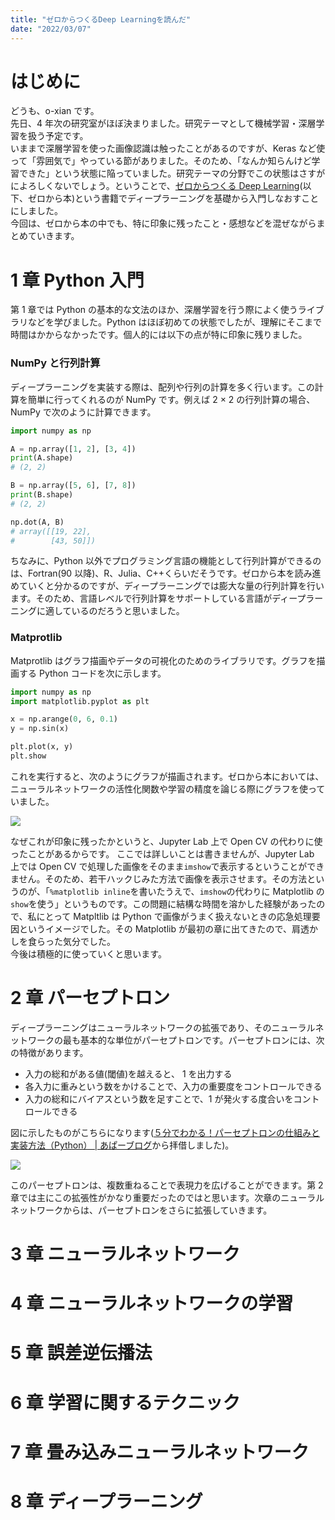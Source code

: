 ```yaml
---
title: "ゼロからつくるDeep Learningを読んだ"
date: "2022/03/07"
---
```


# はじめに

どうも、o-xian です。  
先日、4 年次の研究室がほぼ決まりました。研究テーマとして機械学習・深層学習を扱う予定です。  
いままで深層学習を使った画像認識は触ったことがあるのですが、Keras など使って「雰囲気で」やっている節がありました。そのため、「なんか知らんけど学習できた」という状態に陥っていました。研究テーマの分野でこの状態はさすがによろしくないでしょう。ということで、[ゼロからつくる Deep Learning](https://www.oreilly.co.jp/books/9784873117584/)(以下、ゼロから本)という書籍でディープラーニングを基礎から入門しなおすことにしました。  
今回は、ゼロから本の中でも、特に印象に残ったこと・感想などを混ぜながらまとめていきます。

# 1 章 Python 入門

第 1 章では Python の基本的な文法のほか、深層学習を行う際によく使うライブラリなどを学びました。Python はほぼ初めての状態でしたが、理解にそこまで時間はかからなかったです。個人的には以下の点が特に印象に残りました。

### NumPy と行列計算

ディープラーニングを実装する際は、配列や行列の計算を多く行います。この計算を簡単に行ってくれるのが NumPy です。例えば 2 × 2 の行列計算の場合、NumPy で次のように計算できます。

```py
import numpy as np

A = np.array([1, 2], [3, 4])
print(A.shape)
# (2, 2)

B = np.array([5, 6], [7, 8])
print(B.shape)
# (2, 2)

np.dot(A, B)
# array([[19, 22],
#        [43, 50]])

```

ちなみに、Python 以外でプログラミング言語の機能として行列計算ができるのは、Fortran(90 以降)、R、Julia、C++くらいだそうです。ゼロから本を読み進めていくと分かるのですが、ディープラーニングでは膨大な量の行列計算を行います。そのため、言語レベルで行列計算をサポートしている言語がディープラーニングに適しているのだろうと思いました。

### Matprotlib

Matprotlib はグラフ描画やデータの可視化のためのライブラリです。グラフを描画する Python コードを次に示します。

```py
import numpy as np
import matplotlib.pyplot as plt

x = np.arange(0, 6, 0.1)
y = np.sin(x)

plt.plot(x, y)
plt.show
```

これを実行すると、次のようにグラフが描画されます。ゼロから本においては、ニューラルネットワークの活性化関数や学習の精度を論じる際にグラフを使っていました。

![](/blog/deep-learning-from-scratch/graph-matplotlib.png)

なぜこれが印象に残ったかというと、Jupyter Lab 上で Open CV の代わりに使ったことがあるからです。
ここでは詳しいことは書きませんが、Jupyter Lab 上では Open CV で処理した画像をそのまま`imshow`で表示するということができません。そのため、若干ハックじみた方法で画像を表示させます。その方法というのが、「`%matplotlib inline`を書いたうえで、`imshow`の代わりに Matplotlib の`show`を使う」というものです。この問題に結構な時間を溶かした経験があったので、私にとって Matpltlib は Python で画像がうまく扱えないときの応急処理要因というイメージでした。その Matplotlib が最初の章に出てきたので、肩透かしを食らった気分でした。  
今後は積極的に使っていくと思います。

# 2 章 パーセプトロン

ディープラーニングはニューラルネットワークの拡張であり、そのニューラルネットワークの最も基本的な単位がパーセプトロンです。パーセプトロンには、次の特徴があります。

- 入力の総和がある値(閾値)を越えると、 1 を出力する
- 各入力に重みという数をかけることで、入力の重要度をコントロールできる
- 入力の総和にバイアスという数を足すことで、1 が発火する度合いをコントロールできる

図に示したものがこちらになります([５分でわかる！パーセプトロンの仕組みと実装方法（Python） | あぱーブログ](https://blog.apar.jp/deep-learning/11979/)から拝借しました)。

![](https://cdn.apar.jp/wp-content/uploads/2019/05/ogp-perceptron.png)

このパーセプトロンは、複数重ねることで表現力を広げることができます。第 2 章では主にこの拡張性がかなり重要だったのではと思います。次章のニューラルネットワークからは、パーセプトロンをさらに拡張していきます。

# 3 章 ニューラルネットワーク

# 4 章 ニューラルネットワークの学習

# 5 章 誤差逆伝播法

# 6 章 学習に関するテクニック

# 7 章 畳み込みニューラルネットワーク

# 8 章 ディープラーニング
